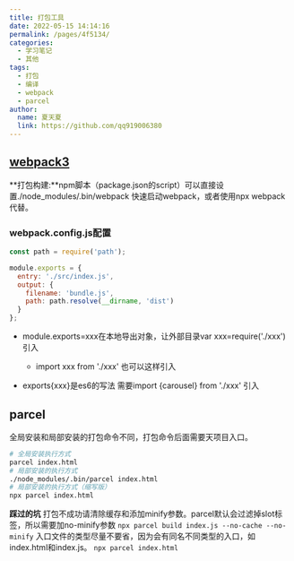 ```yaml
---
title: 打包工具
date: 2022-05-15 14:14:16
permalink: /pages/4f5134/
categories: 
  - 学习笔记
  - 其他
tags: 
  - 打包
  - 编译
  - webpack
  - parcel
author: 
  name: 夏天夏
  link: https://github.com/qq919006380
---
```

## [webpack3](https://segmentfault.com/a/1190000006178770#articleHeader2)
**打包构建:**npm脚本（package.json的script）可以直接设置./node_modules/.bin/webpack 快速启动webpack，或者使用npx webpack代替。

### webpack.config.js配置
```javascript
const path = require('path');

module.exports = {
  entry: './src/index.js',
  output: {
    filename: 'bundle.js',
    path: path.resolve(__dirname, 'dist')
  }
};
```
- module.exports=xxx在本地导出对象，让外部目录var xxx=require('./xxx')引入

    - import xxx from './xxx'   也可以这样引入
- exports{xxx}是es6的写法 需要import {carousel} from './xxx' 引入 


## parcel
全局安装和局部安装的打包命令不同，打包命令后面需要天项目入口。
```bash
# 全局安装执行方式
parcel index.html
# 局部安装的执行方式
./node_modules/.bin/parcel index.html
# 局部安装的执行方式（缩写版）
npx parcel index.html
```

**踩过的坑**
打包不成功请清除缓存和添加minify参数。parcel默认会过滤掉slot标签，所以需要加no-minify参数
`npx parcel build index.js --no-cache --no-minify`
入口文件的类型尽量不要省，因为会有同名不同类型的入口，如index.html和index.js。
`npx parcel index.html`
